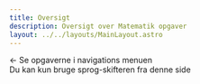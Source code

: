```yaml
---
title: Oversigt
description: Oversigt over Matematik opgaver
layout: ../../layouts/MainLayout.astro
---
```


<- Se opgaverne i navigations menuen<br/>
Du kan kun bruge sprog-skifteren fra denne side